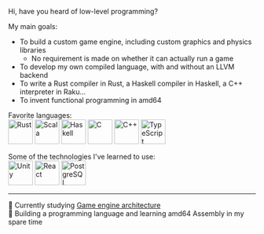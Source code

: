 Hi, have you heard of low-level programming?

My main goals:
* To build a custom game engine, including custom graphics and physics libraries
  * No requirement is made on whether it can actually run a game
* To develop my own compiled language, with and without an LLVM backend
* To write a Rust compiler in Rust, a Haskell compiler in Haskell, a C++ interpreter in Raku...
* To invent functional programming in amd64

Favorite languages: \
<img src="https://cdn.jsdelivr.net/gh/devicons/devicon/icons/rust/rust-plain.svg" width="50px" alt="Rust" title="Rust" />
<img src="https://cdn.jsdelivr.net/gh/devicons/devicon/icons/scala/scala-original.svg" width="50px" alt="Scala" title="Scala" />
<img src="https://cdn.jsdelivr.net/gh/devicons/devicon/icons/haskell/haskell-original.svg" width="50px" alt="Haskell" title="Haskell" />
<img src="https://cdn.jsdelivr.net/gh/devicons/devicon/icons/c/c-line.svg" width="50px" alt="C" title="C" />
<img src="https://cdn.jsdelivr.net/gh/devicons/devicon/icons/cplusplus/cplusplus-line.svg" width="50px" alt="C++" title="C++" />
<img src="https://cdn.jsdelivr.net/gh/devicons/devicon/icons/typescript/typescript-plain.svg" width="50px" alt="TypeScript" title="TypeScript" />

Some of the technologies I've learned to use:  \
<img src="https://cdn.jsdelivr.net/gh/devicons/devicon/icons/unity/unity-original.svg" width="50px" alt="Unity" title="Unity" />
<img src="https://cdn.jsdelivr.net/gh/devicons/devicon/icons/react/react-original.svg" width="50px" alt="React" title="React" />
<img src="https://cdn.jsdelivr.net/gh/devicons/devicon/icons/postgresql/postgresql-original.svg" width="50px" alt="PostgreSQL" title="PostgreSQL" />

***

📖 Currently studying [Game engine architecture](https://www.gameenginebook.com/)  \
🔭 Building a programming language and learning amd64 Assembly in my spare time

